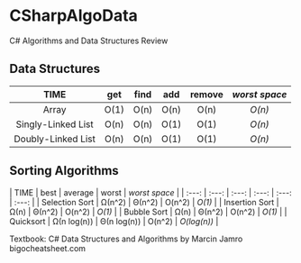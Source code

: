 # CSharpAlgoData

C# Algorithms and Data Structures
Review

## Data Structures

| TIME | get | find | add | remove | *worst space* |
| :---: | :---: | :---: | :---: | :---: | :---: |
| Array | O(1) | O(n) | O(n) | O(n) | *O(n)* |
| Singly-Linked List | O(n) | O(n) | O(1) | O(1) | *O(n)* |
| Doubly-Linked List | O(n) | O(n) | O(1) | O(1) | *O(n)* |

## Sorting Algorithms

| TIME | best | average | worst | *worst space* |
| :---: | :---: | :---: | :---: | :---: | :---: |
| Selection Sort | Ω(n^2) | Θ(n^2) | O(n^2) | *O(1)* |
| Insertion Sort | Ω(n) | Θ(n^2) | O(n^2) | *O(1)* |
| Bubble Sort | Ω(n) | Θ(n^2) | O(n^2) | *O(1)* |
| Quicksort | Ω(n log(n)) | Θ(n log(n)) | O(n^2) | *O(log(n))* |

Textbook: C# Data Structures and Algorithms by Marcin Jamro
bigocheatsheet.com
